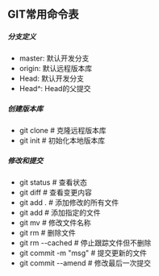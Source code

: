 ## GIT常用命令表

##### 分支定义

- master: 默认开发分支
- origin: 默认远程版本库
- Head: 默认开发分支
- Head^: Head的父提交

##### 创建版本库

- git clone <url>  			# 克隆远程版本库
- git init                              # 初始化本地版本库

##### 修改和提交

- git status                          # 查看状态
- git diff                               # 查看变更内容
- git add .                            # 添加修改的所有文件
- git add <file>                # 添加指定的文件
- git mv <old> <new>        # 修改文件名称
- git rm  <file>                  # 删除文件
- git rm --cached <file>    # 停止跟踪文件但不删除
- git commit -m "msg"          # 提交更新的文件
- git commit --amend            # 修改最后一次提交